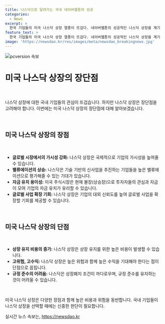 ```yaml
---
title: 나스닥으로 달려가는 국내 네이버웹툰의 성공
categories:
  - News
excerpt: >
  한국 기업들의 미국 나스닥 상장 열풍이 뜨겁다. 네이버웹툰의 성공적인 나스닥 상장을 계기로, 셀트리온홀딩스, 야놀자, 두나무, 카카오엔터테인먼트, 티맥스, SK온 등도 나스닥 상장을 준비 중이다. 나스닥 상장은 높은 밸류에이션과 글로벌 시장에서의 신뢰로 이어질 것으로 전망되며, 미래 기술 기반 신사업을 추진하는 기업들이 주목받고 있다. 미국 시장의 높은 가치 평가와 투자자 보호, 자본 유치 편의성 등이 끌리는 이유로 꼽히며, 한편으로는 상당한 비용과 높은 리스크를 감수해야 한다는 지적도 있다.
feature_text: >
  한국 기업들의 미국 나스닥 상장 열풍이 뜨겁다. 네이버웹툰의 성공적인 나스닥 상장을 계기로, 셀트리온홀딩스, 야놀자, 두나무, 카카오엔터테인먼트, 티맥스, SK온 등도 나스닥 상장을 준비 중이다. 나스닥 상장은 높은 밸류에이션과 글로벌 시장에서의 신뢰로 이어질 것으로 전망되며, 미래 기술 기반 신사업을 추진하는 기업들이 주목받고 있다. 미국 시장의 높은 가치 평가와 투자자 보호, 자본 유치 편의성 등이 끌리는 이유로 꼽히며, 한편으로는 상당한 비용과 높은 리스크를 감수해야 한다는 지적도 있다.
image: 'https://newsdao.kr/res/images/meta/newsdao_breakingnews.jpg'
---
```


<p><img src="https://newsdao.kr/res/images/meta/newsdao_breakingnews.jpg" alt="pcversion 속보" /></p>

<h1 data-ke-size="size26">미국 나스닥 상장의 장단점</h1>

<p data-ke-size="size16">&nbsp;</p>

<p>나스닥 상장에 대한 국내 기업들의 관심이 뜨겁습니다. 하지만 나스닥 상장은 장단점을 고려해야 합니다. 이번에는 미국 나스닥 상장의 장단점에 대해 알아보겠습니다.</p>

<p data-ke-size="size16">&nbsp;</p>

<h2 data-ke-size="size24">미국 나스닥 상장의 장점</h2>

<p data-ke-size="size16">&nbsp;</p>

<ul>
  <li><b>글로벌 시장에서의 가시성 강화:</b> 나스닥 상장은 국제적으로 기업의 가시성을 높여줄 수 있습니다.</li>
  <li><b>밸류에이션의 상승:</b> 나스닥은 기술 기반의 신사업을 추진하는 기업들을 높은 밸류에이션으로 평가해줄 수 있는 기대가 있습니다.</li>
  <li><b>자금 유치 용이성:</b> 미국 주식시장은 현재 불장(상승장)으로 투자자들의 관심과 자금이 모여 기업의 자금 유치가 유리할 수 있습니다.</li>
  <li><b>글로벌 사업 확장 기회:</b> 나스닥 상장은 기업의 대외 신뢰도를 높여 글로벌 사업을 확장할 기회를 제공할 수 있습니다.</li>
</ul>

<p data-ke-size="size16">&nbsp;</p>

<h2 data-ke-size="size24">미국 나스닥 상장의 단점</h2>

<p data-ke-size="size16">&nbsp;</p>

<ul>
  <li><b>상장 유지 비용의 증가:</b> 나스닥 상장은 상장 유지를 위한 높은 비용이 발생할 수 있습니다.</li>
  <li><b>고위험, 고수익:</b> 나스닥 상장은 높은 위험과 함께 높은 수익을 기대해야 한다는 점이 단점으로 꼽힙니다.</li>
  <li><b>규정 준수의 어려움:</b> 나스닥은 상장폐지 조건이 까다로우며, 규정 준수를 유지하는 것이 어려울 수 있습니다.</li>
</ul>

<p data-ke-size="size16">&nbsp;</p>

<p>미국 나스닥 상장은 다양한 장점과 함께 높은 비용과 위험을 동반합니다. 국내 기업들이 나스닥 상장을 선택할 때에는 신중한 판단이 필요합니다.</p>
실시간 뉴스 속보는, <a href="https://newsdao.kr" rel="dofollow">https://newsdao.kr</a>



